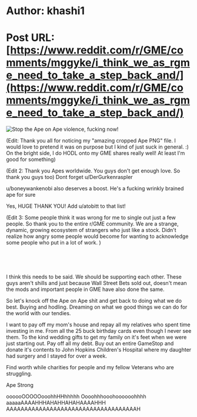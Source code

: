 # Author: khashi1
# Post URL: [https://www.reddit.com/r/GME/comments/mggyke/i_think_we_as_rgme_need_to_take_a_step_back_and/](https://www.reddit.com/r/GME/comments/mggyke/i_think_we_as_rgme_need_to_take_a_step_back_and/)


![Stop the Ape on Ape violence, fucking now!](https://preview.redd.it/xxjd77sxa6q61.png?width=2100&format=png&auto=webp&s=8a5a2ac6d6f776da158ec52d8e449aa22fcbe574)

(Edit:  Thank you all for noticing my "amazing cropped Ape PNG" file.  I would love to pretend it was on purpose but I kind of just suck in general.  :)  On the bright side, I do HODL onto my GME shares really well!   At least I'm good for something)

(Edit 2:  Thank you Apes worldwide.  You guys don't get enough love.  So thank you guys too) Dont forget u/DerGurkenraspler

u/boneywankenobi also deserves a boost. He's a fucking wrinkly brained ape for sure


Yes, HUGE THANK YOU! Add u/atobitt to that list!

(Edit 3:  Some people think it was wrong for me to single out just a few people.  So thank you to the entire r/GME community.  We are a strange, dynamic, growing ecosystem of strangers who just like a stock.  Didn't realize how angry some people would become for wanting to acknowledge some people who put in a lot of work. )

&#x200B;

&#x200B;

I think this needs to be said.  We should be supporting each other.  These guys aren't shills and just because Wall Street Bets sold out, doesn't mean the mods and important people in GME have also done the same.

So let's knock off the Ape on Ape shit and get back to doing what we do best.  Buying and hodling.  Dreaming on what we good things we can do for the world with our tendies.

I want to pay off my mom's house and repay all my relatives who spent time investing in me.  From all the 25 buck birthday cards even though I never see them.  To the kind wedding gifts to get my family on it's feet when we were just starting out.   Pay off all my debt.  Buy out an entire GameStop and donate it's contents to John Hopkins Children's Hospital where my daughter had surgery and I stayed for over a week.

Find worth while charities for people and my fellow Veterans who are struggling.

Ape Strong

oooooOOOOOooohhHHhhhhh Oooohhhooohoooooohhhh aaaaaAAAAHHHAHAHHAHAHAAAAHHH  AAAAAAAAAAAAAAAAAAAAAAAAAAAAAAAAAAAAH